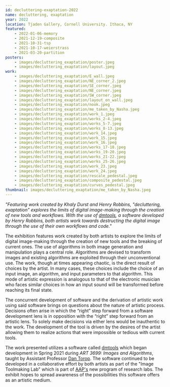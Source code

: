 ```yaml
---
id: decluttering-exaptation-2022
name: decluttering, exaptation
year: 2022
location: Tjaden Gallery, Cornell University. Ithaca, NY
featured:
    - 2022-01-06-memory
    - 2021-12-19-composite
    - 2021-10-31-tsp
    - 2021-10-17-weierstrass
    - 2021-03-20-partition
posters:
    - images/decluttering_exaptation/poster.jpeg
    - images/decluttering_exaptation/layout.jpeg
work:
    - images/decluttering_exaptation/E_wall.jpeg
    - images/decluttering_exaptation/NE_corner_2.jpeg
    - images/decluttering_exaptation/SE_corner.jpeg
    - images/decluttering_exaptation/NE_corner.jpeg
    - images/decluttering_exaptation/SW_corner.jpeg
    - images/decluttering_exaptation/layout_on_wall.jpeg
    - images/decluttering_exaptation/nook.jpeg
    - images/decluttering_exaptation/me_taken_by_Nasha.jpeg
    - images/decluttering_exaptation/work_1.jpeg
    - images/decluttering_exaptation/works_2-4.jpeg
    - images/decluttering_exaptation/works_5-7.jpeg
    - images/decluttering_exaptation/works_8-13.jpeg
    - images/decluttering_exaptation/work_14.jpeg
    - images/decluttering_exaptation/work_15.jpeg
    - images/decluttering_exaptation/work_16.jpeg
    - images/decluttering_exaptation/works_17-18.jpeg
    - images/decluttering_exaptation/works_19-20.jpeg
    - images/decluttering_exaptation/works_21-22.jpeg
    - images/decluttering_exaptation/works_25-26.jpeg
    - images/decluttering_exaptation/work_23.jpeg
    - images/decluttering_exaptation/work_24.jpeg
    - images/decluttering_exaptation/rescale_pedestal.jpeg
    - images/decluttering_exaptation/composite_pedestal.jpeg
    - images/decluttering_exaptation/curves_pedestal.jpeg
thumbnail: images/decluttering_exaptation/me_taken_by_Nasha.jpeg
---
```


*"Featuring work created by Khaly Durst and Henry Robbins, "decluttering,
exaptation" explores the limits of digital image-making through the creation
of new tools and workflows. With the use of
[dmtools](https://dmtools.henryrobbins.com/en/latest/), a software developed
by Henry Robbins, both artists work towards destructing the digital image
through the use of their own workflows and code."*

The exhibition features work created by both artists to explore the limits of
digital image-making through the creation of new tools and the breaking of
current ones. The use of algorithms in both image generation and manipulation
plays a central role. Algorithms are devised to transform images and existing
algorithms are exploited through their unconventional use. The work, though at
times appearing chaotic, is the direct result of choices by the artist. In many
cases, these choices include the choice of an input image, an algorithm, and
input parameters to that algorithm. This mode of artistic expression is
analogous to that of the electronic musician who faces similar choices in how
an input sound will be transformed before reaching its final state.

The concurrent development of software and the derivation of artistic work
using said software brings on questions about the nature of artistic process.
Decisions often arise in which the “right” step forward from a software
development lens is in opposition with the “right” step forward from an
artistic lens. To solely make decisions via either lens would be inauthentic
to the work. The development of the tool is driven by the desires of the artist
allowing them to realize actions that were impossible or tedious with current
tools.

The work presented utilizes a software called
[dmtools](https://dmtools.henryrobbins.com/en/latest/) which began development
in Spring 2021 during *ART 3699: Images and Algorithms*, taught by Assistant
Professor [Dan Torop](https://aap.cornell.edu/people/dan-torop). The software
continued to be developed in a collaborative effort by both artists as part of
the "Image Toolmaking Lab" which is part of [AAP's](https://aap.cornell.edu)
new program of research labs. The exhibit hopes to spread awareness of the
possibilities this software offers as an artistic medium.
